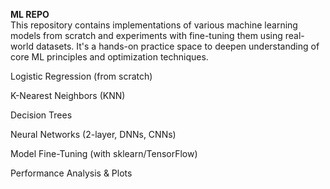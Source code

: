 **ML REPO**\
This repository contains implementations of various machine learning models from scratch and experiments with fine-tuning them using real-world datasets.
It's a hands-on practice space to deepen understanding of core ML principles and optimization techniques.

Logistic Regression (from scratch)

K-Nearest Neighbors (KNN)

Decision Trees

Neural Networks (2-layer, DNNs, CNNs)

Model Fine-Tuning (with sklearn/TensorFlow)

Performance Analysis & Plots
